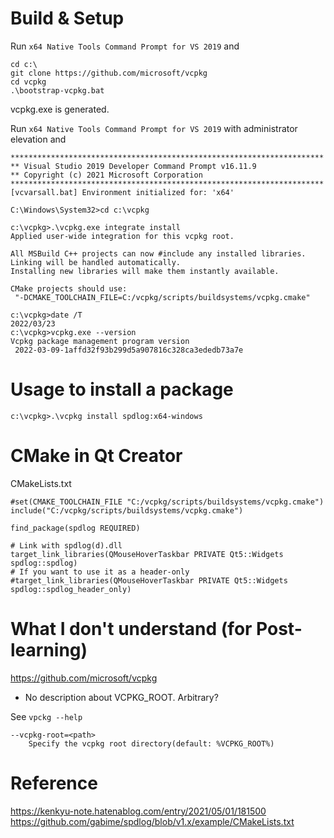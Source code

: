 # Build & Setup
Run `x64 Native Tools Command Prompt for VS 2019` and
```
cd c:\
git clone https://github.com/microsoft/vcpkg
cd vcpkg
.\bootstrap-vcpkg.bat
```
vcpkg.exe is generated.

Run `x64 Native Tools Command Prompt for VS 2019` with administrator elevation and
```
**********************************************************************
** Visual Studio 2019 Developer Command Prompt v16.11.9
** Copyright (c) 2021 Microsoft Corporation
**********************************************************************
[vcvarsall.bat] Environment initialized for: 'x64'

C:\Windows\System32>cd c:\vcpkg

c:\vcpkg>.\vcpkg.exe integrate install
Applied user-wide integration for this vcpkg root.

All MSBuild C++ projects can now #include any installed libraries.
Linking will be handled automatically.
Installing new libraries will make them instantly available.

CMake projects should use:
 "-DCMAKE_TOOLCHAIN_FILE=C:/vcpkg/scripts/buildsystems/vcpkg.cmake"
```

```
c:\vcpkg>date /T
2022/03/23
c:\vcpkg>vcpkg.exe --version
Vcpkg package management program version
 2022-03-09-1affd32f93b299d5a907816c328ca3ededb73a7e
```
# Usage to install a package
```
c:\vcpkg>.\vcpkg install spdlog:x64-windows
```

# CMake in Qt Creator

CMakeLists.txt
```
#set(CMAKE_TOOLCHAIN_FILE "C:/vcpkg/scripts/buildsystems/vcpkg.cmake")
include("C:/vcpkg/scripts/buildsystems/vcpkg.cmake")

find_package(spdlog REQUIRED)

# Link with spdlog(d).dll
target_link_libraries(QMouseHoverTaskbar PRIVATE Qt5::Widgets spdlog::spdlog)
# If you want to use it as a header-only
#target_link_libraries(QMouseHoverTaskbar PRIVATE Qt5::Widgets spdlog::spdlog_header_only)
```

# What I don't understand (for Post-learning)

https://github.com/microsoft/vcpkg

- No description about VCPKG_ROOT. Arbitrary? 

See `vpckg --help`
```
--vcpkg-root=<path>
    Specify the vcpkg root directory(default: %VCPKG_ROOT%)
```


# Reference

https://kenkyu-note.hatenablog.com/entry/2021/05/01/181500
https://github.com/gabime/spdlog/blob/v1.x/example/CMakeLists.txt
